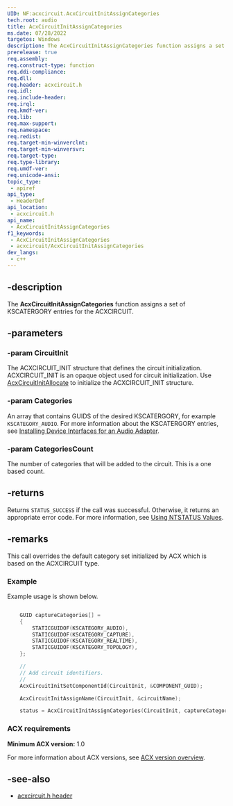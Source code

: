 ```yaml
---
UID: NF:acxcircuit.AcxCircuitInitAssignCategories
tech.root: audio
title: AcxCircuitInitAssignCategories
ms.date: 07/28/2022
targetos: Windows
description: The AcxCircuitInitAssignCategories function assigns a set of KSCATERGORY entries for the ACXCIRCUIT.
prerelease: true
req.assembly: 
req.construct-type: function
req.ddi-compliance: 
req.dll: 
req.header: acxcircuit.h
req.idl: 
req.include-header: 
req.irql: 
req.kmdf-ver: 
req.lib: 
req.max-support: 
req.namespace: 
req.redist: 
req.target-min-winverclnt: 
req.target-min-winversvr: 
req.target-type: 
req.type-library: 
req.umdf-ver: 
req.unicode-ansi: 
topic_type:
 - apiref
api_type:
 - HeaderDef
api_location:
 - acxcircuit.h
api_name:
 - AcxCircuitInitAssignCategories
f1_keywords:
 - AcxCircuitInitAssignCategories
 - acxcircuit/AcxCircuitInitAssignCategories
dev_langs:
 - c++
---
```


## -description

The **AcxCircuitInitAssignCategories** function assigns a set of KSCATERGORY entries for the ACXCIRCUIT.

## -parameters

### -param CircuitInit

The ACXCIRCUIT_INIT structure that defines the circuit initialization. ACXCIRCUIT_INIT is an opaque object used for circuit initialization. Use [AcxCircuitInitAllocate](nf-acxcircuit-acxcircuitinitallocate.md) to initialize the ACXCIRCUIT_INIT structure.

### -param Categories

An array that contains GUIDS of the desired KSCATERGORY, for example `KSCATEGORY_AUDIO`. For more information about the KSCATERGORY entries, see [Installing Device Interfaces for an Audio Adapter](/windows-hardware/drivers/audio/installing-device-interfaces-for-an-audio-adapter).

### -param CategoriesCount

The number of categories that will be added to the circuit. This is a one based count.

## -returns

Returns `STATUS_SUCCESS` if the call was successful. Otherwise, it returns an appropriate error code. For more information, see [Using NTSTATUS Values](/windows-hardware/drivers/kernel/using-ntstatus-values).

## -remarks

This call overrides the default category set initialized by ACX which is based on the ACXCIRCUIT type.

### Example

Example usage is shown below.

```cpp

    GUID captureCategories[] =
    {
        STATICGUIDOF(KSCATEGORY_AUDIO),
        STATICGUIDOF(KSCATEGORY_CAPTURE), 
        STATICGUIDOF(KSCATEGORY_REALTIME),
        STATICGUIDOF(KSCATEGORY_TOPOLOGY),
    };

    //
    // Add circuit identifiers.
    //
    AcxCircuitInitSetComponentId(CircuitInit, &COMPONENT_GUID);

    AcxCircuitInitAssignName(CircuitInit, &circuitName);

    status = AcxCircuitInitAssignCategories(CircuitInit, captureCategories, SIZEOF_ARRAY(captureCategories));
```

### ACX requirements

**Minimum ACX version:** 1.0

For more information about ACX versions, see [ACX version overview](/windows-hardware/drivers/audio/acx-version-overview).

## -see-also

- [acxcircuit.h header](index.md)

